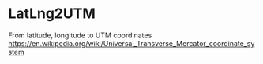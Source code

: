 # LatLng2UTM
From latitude, longitude to UTM coordinates 
https://en.wikipedia.org/wiki/Universal_Transverse_Mercator_coordinate_system
